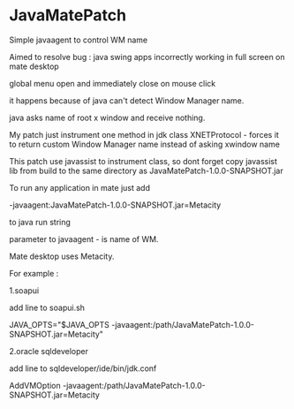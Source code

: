JavaMatePatch
=============

Simple javaagent to control WM name


Aimed to resolve bug : java swing apps incorrectly working in full screen on mate desktop

global menu open and immediately close on mouse click

it happens because of java can't detect Window Manager name.

java asks name of root x window and receive nothing.

My patch just instrument one method in jdk class XNETProtocol - forces it to return custom Window Manager name instead of asking xwindow name

This patch use javassist to instrument class, so dont forget copy javassist lib from 
build to the same directory as JavaMatePatch-1.0.0-SNAPSHOT.jar

To run any application in mate just add

-javaagent:JavaMatePatch-1.0.0-SNAPSHOT.jar=Metacity

to java run string

parameter to  javaagent - is name of WM. 

Mate desktop uses Metacity.

For example :

1.soapui

add line to soapui.sh

JAVA_OPTS="$JAVA_OPTS -javaagent:/path/JavaMatePatch-1.0.0-SNAPSHOT.jar=Metacity"

2.oracle sqldeveloper

add line to sqldeveloper/ide/bin/jdk.conf

AddVMOption -javaagent:/path/JavaMatePatch-1.0.0-SNAPSHOT.jar=Metacity

